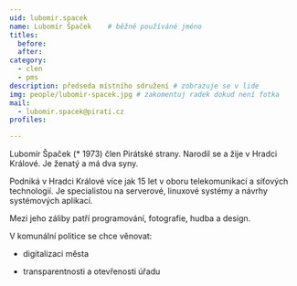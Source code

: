 ```yaml
---
uid: lubomir.spacek
name: Lubomír Špaček 	# běžně používáné jméno
titles:
  before:
  after:
category:
  - clen
  - pms
description: předseda místního sdružení # zobrazuje se v lide
img: people/lubomir-spacek.jpg # zakomentuj radek dokud není fotka
mail:
  - lubomir.spacek@pirati.cz
profiles:

---
```


 Lubomír Špaček (* 1973) člen Pirátské strany. Narodil se a žije v Hradci Králové. Je ženatý a má dva syny.

Podniká v Hradci Králové více jak 15 let v oboru telekomunikací a síťových technologií. Je specialistou na serverové, linuxové systémy a návrhy systémových aplikací.

Mezi jeho záliby patří programování, fotografie, hudba a design.

V komunální politice se chce věnovat:

- digitalizaci města

- transparentnosti a otevřenosti úřadu
